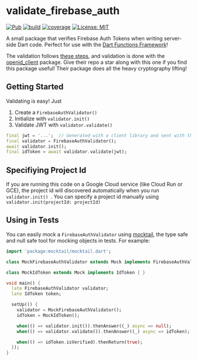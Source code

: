 # validate_firebase_auth

[![Pub](https://img.shields.io/pub/v/validate-firebase-auth.svg)](https://pub.dev/packages/validate-firebase-auth)
[![build](https://github.com/mtwichel/validate-firebase-auth-dart/workflows/validate_firebase_auth/badge.svg)](https://github.com/mtwichel/validate-firebase-auth-dart/actions)
[![coverage](https://raw.githubusercontent.com/mtwichel/validate-firebase-auth-dart/main/coverage_badge.svg)](https://github.com/mtwichel/validate-firebase-auth-dart/actions)
[![License: MIT](https://img.shields.io/badge/license-MIT-purple.svg)](https://opensource.org/licenses/MIT)

A small package that verifies Firebase Auth Tokens when writing server-side Dart code. Perfect for use with the [Dart Functions Framework](https://pub.dev/packages/functions_framework)!

The validation follows [these steps](https://firebase.google.com/docs/auth/admin/verify-id-tokens#verify_id_tokens_using_a_third-party_jwt_library), and validation is done with the [openid_client](https://pub.dev/packages/openid_client) package. Give their repo a star along with this one if you find this package useful! Their package does all the heavy cryptography lifting!

## Getting Started

Validating is easy! Just

1. Create a `FirebaseAuthValidator()`
2. Initialize with `validator.init()`
3. Validate JWT with `validator.validate()`

```dart
final jwt = '...';  // Generated with a client library and sent with the request
final validator = FirebaseAuthValidator();
await validator.init();
final idToken = await validator.validate(jwt);
```

## Specifiying Project Id

If you are running this code on a Google Cloud service (like Cloud Run or GCE), the project id will discovered automatically when you run `validator.init() `. You can specify a project id manually using `validator.init(projectId: projectId)`

## Using in Tests

You can easily mock a `FirebaseAuthValidator` using [mocktail](https://pub.dev/packages/mocktail), the type safe and null safe tool for mocking objects in tests. For example:

```dart
import 'package:mocktail/mocktail.dart';

class MockFirebaseAuthValidator extends Mock implements FirebaseAuthValidator { }

class MockIdToken extends Mock implements IdToken { }

void main() {
  late FirebaseAuthValidator validator;
  late IdToken token;

  setUp(() {
    validator = MockFirebaseAuthValidator();
    idToken = MockIdToken();

    when(() => validator.init()).thenAnswer((_) async => null);
    when(() => validator.validate()).thenAnswer((_) async => idToken);

    when(() => idToken.isVerified).thenReturn(true);
  });
}
```

